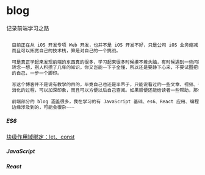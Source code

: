 # blog
记录前端学习之路

```JavaScript

  目前正在从 iOS 开发专项 Web 开发，也并不是 iOS 开发不好，只是公司 iOS 业务缩减，个人也觉得多掌握一点技能也没啥不好，
  而且可以拓宽自己的技术栈，算是对自己的一个挑战。
  
  可是真正学起来发现前端的东西真的很多，学习起来很多时候摸不着头脑，有时候遇到一些问题，别人侃侃而谈，自己也不免苦恼，其实
  转念一想，别人积攒了几年的知识，你又岂能一下子全懂，所以还是要静下心来，不要试图把自己半年或者一年后能达到的程序强加在目前
  的自己，一步一个脚印。
  
  写这个博客并不是说有教学的目的，毕竟自己也还是半吊子，只能说看过的一些文章、视频、书籍，整理成文档，写出来的过程不仅是自己
  消化的过程，可以加深印象，而且可以方便以后自己查阅。如果顺便还能给读者一些帮助，那何乐而不为呢。
  
  前端部分的 blog 涵盖很多，我在学习的有 JavaScript 基础、es6、React 应用、编程思想（jQuery、underscope）以及一些
  边缘涉及到的，可能会很杂~~~
```

##### ES6
[块级作用域绑定：let、const](https://github.com/K-Kevin/blog/issues/1)

##### JavaScript

##### React
